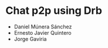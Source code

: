 Chat p2p using Drb
==================

* Daniel Múnera Sánchez
* Ernesto Javier Quintero
* Jorge Gaviria